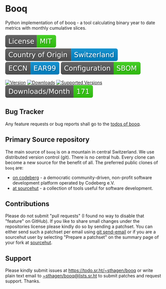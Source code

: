 # Booq

Python implementation of of booq - a tool calculating binary year to date metrics with monthly cumulative slices. 

[![license](badges/license-spdx-mit.svg)](https://git.sr.ht/~sthagen/booq/tree/default/item/LICENSE)
[![Country of Origin](badges/country-of-origin-name-switzerland-neutral.svg)](https://git.sr.ht/~sthagen/booq/tree/default/item/COUNTRY-OF-ORIGIN)
[![Export Classification Control Number (ECCN)](badges/export-control-classification-number_eccn-ear99-neutral.svg)](https://git.sr.ht/~sthagen/booq/tree/default/item/EXPORT-CONTROL-CLASSIFICATION-NUMBER)
[![Configuration](badges/configuration-sbom.svg)](third-party/index.html)

[![Version](https://img.shields.io/pypi/v/booq.svg?style=flat)](https://pypi.python.org/pypi/booq/)
[![Downloads](https://static.pepy.tech/badge/booq/month)](https://pepy.tech/project/booq)
[![Supported Versions](https://img.shields.io/pypi/pyversions/booq.svg?style=flat)](https://pypi.python.org/pypi/booq/)
[![Maintenance Status](docs/badges/downloads-per-month.svg)](https://git.sr.ht/~sthagen/booq/log)

## Bug Tracker

Any feature requests or bug reports shall go to the [todos of booq](https://todo.sr.ht/~sthagen/booq).

## Primary Source repository

The main source of `booq` is on a mountain in central Switzerland.
We use distributed version control (git).
There is no central hub.
Every clone can become a new source for the benefit of all.
The preferred public clones of `booq` are:

* [on codeberg](https://codeberg.org/sthagen/booq) - a democratic community-driven, non-profit software development platform operated by Codeberg e.V.
* [at sourcehut](https://git.sr.ht/~sthagen/booq) - a collection of tools useful for software development.

## Contributions

Please do not submit "pull requests" (I found no way to disable that "feature" on GitHub).
If you like to share small changes under the repositories license please kindly do so by sending a patchset.
You can either send such a patchset per email using [git send-email](https://git-send-email.io) or 
if you are a sourcehut user by selecting "Prepare a patchset" on the summary page of your fork at [sourcehut](https://git.sr.ht/).

## Support

Please kindly submit issues at <https://todo.sr.ht/~sthagen/booq> or write plain text email to <~sthagen/booq@lists.sr.ht> to submit patches and request support. Thanks.
